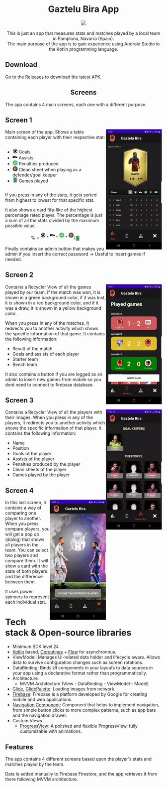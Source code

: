 <h1 align="center">Gaztelu Bira App</h1>

<p align="center">
  <a href="https://www.github.com/sgaleraalq"><img src="https://img.shields.io/badge/github-%23121011.svg?style=for-the-badge&logo=github&logoColor=white"/></a> 
</p>
<p align="center">This is just an app that measures stats and matches played by a local team in Pamplona, Navarra (Spain).<br>
The main purpose of the app is to gain experience using Android Studio in the Kotlin programming language.</p>

## Download
Go to the [Releases](https://github.com/sgaleraalq/GazteluBira/releases) to download the latest APK.

<h2 align="center">Screens</h2>

The app contains 4 main screens, each one with a different purpose.

## Screen 1

<img src="/assets/gaztelu_screen_1.gif" align="right" width="180">

Main screen of the app. Shows a table containing each player with their respective stat:

<div style="overflow: auto;">
  <ul style="float: left; margin-right: 20px;">
    <li><img src="/assets/ic_football_ball.svg" alt="Goals" style="width: 16px; height: 16px;"> Goals</li>
    <li><img src="/assets/ic_football_shoe.svg" alt="Assists" style="width: 16px; height: 16px;"> Assists</li>
    <li><img src="/assets/ic_penalty.svg" alt="Penalties" style="width: 16px; height: 16px;"> Penalties produced</li>
    <li><img src="/assets/ic_clean_sheet.svg" alt="Clean sheet" style="width: 16px; height: 16px;"> Clean sheet when playing as a defender/goal keeper</li>
    <li><img src="/assets/ic_color_football_field.svg" alt="Games played" style="width: 16px; height: 16px;"> Games played</li>
  </ul>
</div>

If you press in any of the stats, it gets sorted from highest to lowest for that specific stat.

It also shows a card fifa-like of the highest percentage rated player. The percentage is just a sum of all the stats divided by the maximum possible value.

<p align="center">% = <sup><img src="/assets/ic_football_ball.svg" alt="Goals" style="width: 16px; height: 16px;"> + <img src="/assets/ic_football_shoe.svg" alt="Assists" style="width: 16px; height: 16px;"> + <img src="/assets/ic_penalty.svg" alt="Penalty" style="width: 16px; height: 16px;"> + <img src="/assets/ic_clean_sheet.svg" alt="Clean sheet" style="width: 16px; height: 16px;"></sup>/<sub><img src="/assets/ic_color_football_field.svg" alt="Games played" style="width: 16px; height: 16px;"></sub></p>

Finally contains an admin button that makes you admin if you insert the correct password -> Useful to insert games if needed.


## Screen 2

<img src="/assets/gaztelu_screen_2.gif" align="right" width="180">

Contains a Recycler View of all the games played by our team. If the match was won, it is shown in a green background color, if it was lost, it is shown in a red background color, and if it was a draw, it is shown in a yellow background color.

When you press in any of the matches, it redirects you to another activity which shows the specific information of that game. It contains the following information:

  - Result of the match
  - Goals and assists of each player
  - Starter team
  - Bench team


It also contains a button if you are logged as an admin to insert new games from mobile so you dont need to connect to firebase database.


## Screen 3

<img src="/assets/gaztelu_screen_3.gif" align="right" width="180">

Contains a Recycler View of all the players with their images. When you press in any of the players, it redirects you to another activity which shows the specific information of that player. It contains the following information:
  
  - Name
  - Position
  - Goals of the player
  - Assists of the player
  - Penalties produced by the player
  - Clean sheets of the player
  - Games played by the player


## Screen 4

<img src="/assets/gaztelu_screen_4.gif" align="right" width="180">

In this last screen, it contains a way of comparing one player to another. When you press compare players, you will get a pop up (dialog) that shows all players in the team. You can select two players and compare them. It will show a card with the stats of both players and the difference between them.

It uses power spinners to represent each individual stat.

# Tech stack & Open-source libraries
- Minimum SDK level 24
- [Kotlin](https://kotlinlang.org/) based, [Coroutines](https://github.com/Kotlin/kotlinx.coroutines) + [Flow](https://kotlin.github.io/kotlinx.coroutines/kotlinx-coroutines-core/kotlinx.coroutines.flow/) for asynchronous.
- ViewModel: Manages UI-related data holder and lifecycle aware. Allows data to survive configuration changes such as screen rotations.
- DataBinding: Binds UI components in your layouts to data sources in your app using a declarative format rather than programmatically.
- Architecture
  - MVVM Architecture (View - DataBinding - ViewModel - Model)
- [Glide](https://github.com/bumptech/glide), [GlidePalette](https://github.com/florent37/GlidePalette): Loading images from network.
- [Firebase](https://firebase.google.com/): Firebase is a platform developed by Google for creating mobile and web applications.
- [Navigation Component](https://developer.android.com/guide/navigation): Component that helps to implement navigation, from simple button clicks to more complex patterns, such as app bars and the navigation drawer.
- Custom Views
  - [ProgressView](https://github.com/skydoves/progressview): A polished and flexible ProgressView, fully customizable with animations.

## Features
The app contains 4 different screens based upon the player's stats and matches played by the team.

Data is added manually to Firebase Firestore, and the app retrieves it from there following MVVM architecture.